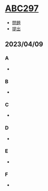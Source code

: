# [ABC297](https://atcoder.jp/contests/abc297)

- [問題](https://atcoder.jp/contests/abc297/tasks)
- [提出](https://atcoder.jp/contests/abc297/submissions?f.User=Jessica_nao_)

## 2023/04/09

### A

-

### B

-

### C

-

### D

-

### E

-

### F

-

